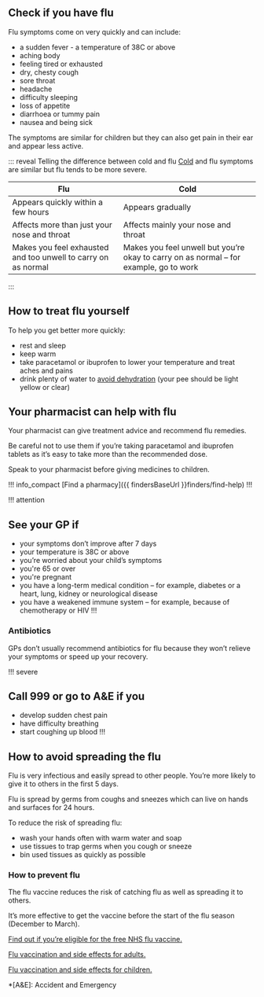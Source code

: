 ## Check if you have flu

Flu symptoms come on very quickly and can include:

- a sudden fever - a temperature of 38C or above
- aching body
- feeling tired or exhausted
- dry, chesty cough
- sore throat
- headache
- difficulty sleeping
- loss of appetite
- diarrhoea or tummy pain
- nausea and being sick

The symptoms are similar for children but they can also get pain in their ear and appear less active.

::: reveal Telling the difference between cold and flu
  [Cold](/conditions/cold#check-if-you-have-a-cold) and flu symptoms are similar but flu tends to be more severe.

  | Flu | Cold |
  |-----|------|
  | Appears quickly within a few hours  | Appears gradually |
  | Affects more than just your nose and throat |  Affects mainly your nose and throat |
  | Makes you feel exhausted and too unwell to carry on as normal |  Makes you feel unwell but you’re okay to carry on as normal – for example, go to work |
:::

## How to treat flu yourself

To help you get better more quickly:

- rest and sleep
- keep warm
- take paracetamol or ibuprofen to lower your temperature and treat aches and pains
- drink plenty of water to [avoid dehydration](/conditions/dehydration#how-to-prevent-dehydration)
  (your pee should be light yellow or clear)

## Your pharmacist can help with flu

Your pharmacist can give treatment advice and recommend flu remedies.

Be careful not to use them if you’re taking paracetamol and ibuprofen tablets as it’s easy to take more than the recommended dose.

Speak to your pharmacist before giving medicines to children.

!!! info_compact
  [Find a pharmacy]({{ findersBaseUrl }}finders/find-help)
!!!

!!! attention
  ## See your GP if

  - your symptoms don’t improve after 7 days
  - your temperature is 38C or above
  - you’re worried about your child’s symptoms
  - you're 65 or over
  - you're pregnant
  - you have a long-term medical condition – for example, diabetes or a heart, lung, kidney or neurological disease
  - you have a weakened immune system – for example, because of chemotherapy or HIV
!!!

### Antibiotics

GPs don’t usually recommend antibiotics for flu because they won’t relieve your symptoms or speed up your recovery.

!!! severe
  ## Call 999 or go to A&E if you

  - develop sudden chest pain
  - have difficulty breathing
  - start coughing up blood
!!!

## How to avoid spreading the flu

Flu is very infectious and easily spread to other people. You’re more likely to give it to others in the first 5 days.

Flu is spread by germs from coughs and sneezes which can live on hands and surfaces for 24 hours.

To reduce the risk of spreading flu:

- wash your hands often with warm water and soap
- use tissues to trap germs when you cough or sneeze
- bin used tissues as quickly as possible

### How to prevent flu

The flu vaccine reduces the risk of catching flu as well as spreading it to others.

It’s more effective to get the vaccine before the start of the flu season (December to March).

[Find out if you’re eligible for the free NHS flu vaccine.](http://www.nhs.uk/Conditions/vaccinations/Pages/who-should-have-flu-vaccine.aspx)

[Flu vaccination and side effects for adults.](http://www.nhs.uk/conditions/vaccinations/pages/flu-influenza-vaccine.aspx)

[Flu vaccination and side effects for children.](http://www.nhs.uk/conditions/vaccinations/pages/child-flu-vaccine.aspx)

*[A&E]: Accident and Emergency
